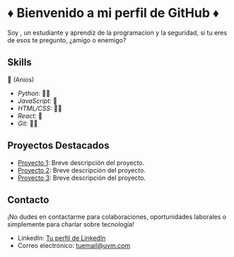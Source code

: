 
# ♦️ Bienvenido a mi perfil de GitHub ♦️

Soy , un estudiante y aprendiz de la programacion y la seguridad, si tu eres de esos te pregunto, ¿amigo o enemigo?

## Skills
🎂 (Anios)
- *Python:* 🎂🎂
- *JavaScript:* 🎂
- *HTML/CSS:* 🎂🎂
- *React:* 🎂
- *Git:* 🎂🎂

## Proyectos Destacados

- [Proyecto 1](link_al_proyecto_1): Breve descripción del proyecto.
- [Proyecto 2](link_al_proyecto_2): Breve descripción del proyecto.
- [Proyecto 3](link_al_proyecto_3): Breve descripción del proyecto.

## Contacto

¡No dudes en contactarme para colaboraciones, oportunidades laborales o simplemente para charlar sobre tecnología!

- LinkedIn: [Tu perfil de LinkedIn](link_a_tu_perfil)
- Correo electrónico: tuemail@uvm.com
